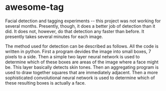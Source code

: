 # awesome-tag
Facial detection and tagging experiments -- this project was not working for several months. Presently, though, it does a better job of detection than it did. It does not, however, do that detection any faster than before. It presently takes several minutes for each image.

The method used for detection can be described as follows. All the code is written in python. First a program devides the image into small boxes, 7 pixels to a side. Then a simple two layer neural network is used to determine which of these boxes are areas of the image where a face might be. This layer basically detects skin tones. Then an aggregating program is used to draw together squares that are immediately adjacent. Then a more sophisticated convolutional neural network is used to determine which of these resulting boxes is actually a face.